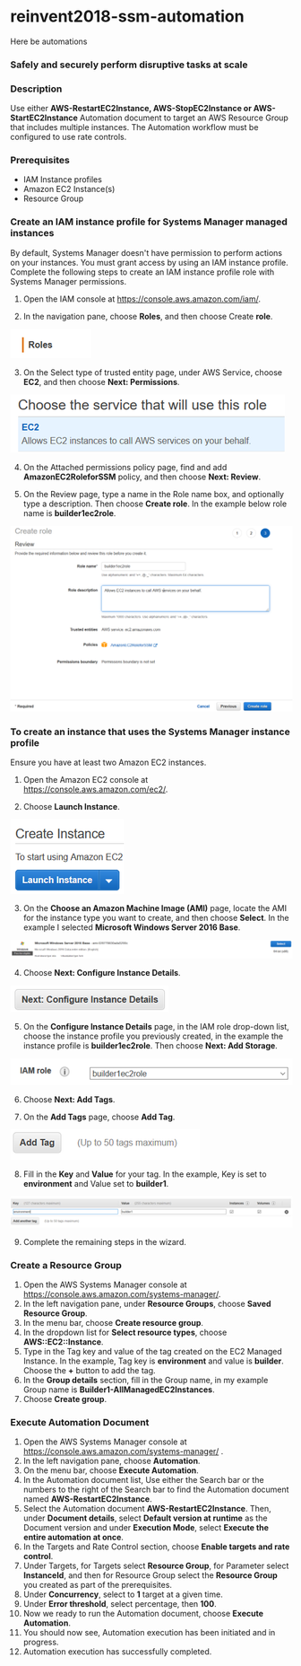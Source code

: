 # reinvent2018-ssm-automation

Here be automations

### Safely and securely perform disruptive tasks at scale

### Description
Use either **AWS-RestartEC2Instance, AWS-StopEC2Instance or AWS-StartEC2Instance** Automation document to target an AWS Resource Group that includes multiple instances. The Automation workflow must be configured to use rate controls. 

### Prerequisites

- IAM Instance profiles
- Amazon EC2 Instance(s)
- Resource Group

### Create an IAM instance profile for Systems Manager managed instances
By default, Systems Manager doesn't have permission to perform actions on your instances. You must grant access by using an IAM instance profile. Complete the following steps to create an IAM instance profile role with Systems Manager permissions.

1.	Open the IAM console at https://console.aws.amazon.com/iam/.

2.	In the navigation pane, choose **Roles**, and then choose Create **role**.

![iam_roles](images/IAMRoles.png)

3.	On the Select type of trusted entity page, under AWS Service, choose **EC2**, and then choose **Next: Permissions**.

![iam_ec2](images/IAMEC2.png)

4.	On the Attached permissions policy page, find and add **AmazonEC2RoleforSSM** policy, and then choose **Next: Review**.

5.	On the Review page, type a name in the Role name box, and optionally type a description. Then choose **Create role**. In the example below role name is **builder1ec2role**.

![iam_rolereview](images/IAMRoleReview.png)

### To create an instance that uses the Systems Manager instance profile
Ensure you have at least two Amazon EC2 instances.	

1.	Open the Amazon EC2 console at https://console.aws.amazon.com/ec2/.

2.	Choose **Launch Instance**.

![ec2_Launch](images/EC2Launch.png)

3.	On the **Choose an Amazon Machine Image (AMI)** page, locate the AMI for the instance type you want to create, and then choose **Select**. In the example I selected **Microsoft Windows Server 2016 Base**.

![ec2_windowsami](images/EC2WindowsAmi.png)

4.	Choose **Next: Configure Instance Details**.

![ec2_nextconfigure](images/EC2NextConfigure.png)

5.	On the **Configure Instance Details** page, in the IAM role drop-down list, choose the instance profile you previously created, in the example the instance profile is **builder1ec2role**. Then choose **Next: Add Storage**.

![ec2_iamrole](images/EC2IAMRole.png)

6.	Choose **Next: Add Tags**.

7.	On the **Add Tags** page, choose **Add Tag**.

![ec2_addtag](images/EC2Tag.png)

8.	Fill in the **Key** and **Value** for your tag. In the example, Key is set to **environment** and Value set to **builder1**.

![ec2_addtag](images/EC2AddTag.png)

9.	Complete the remaining steps in the wizard.

### Create a Resource Group

1.	Open the AWS Systems Manager console at https://console.aws.amazon.com/systems-manager/.
2.	In the left navigation pane, under **Resource Groups**, choose **Saved Resource Group**.
3.	In the menu bar, choose **Create resource group**.
4.	In the dropdown list for **Select resource types**, choose **AWS::EC2::Instance**.
5.	Type in the Tag key and value of the tag created on the EC2 Managed Instance. In the example, Tag key is **environment** and value is **builder**. Choose the **+** button to add the tag.
6.	In the **Group details** section, fill in the Group name, in my example Group name is **Builder1-AllManagedEC2Instances**. 
7.	Choose **Create group**.

### Execute Automation Document

1.	Open the AWS Systems Manager console at https://console.aws.amazon.com/systems-manager/ .
2.	In the left navigation pane, choose **Automation**.
3.	On the menu bar, choose **Execute Automation**.
4.	In the Automation document list, Use either the Search bar or the numbers to the right of the Search bar to find the Automation document named **AWS-RestartEC2Instance**.
5.	Select the Automation document **AWS-RestartEC2Instance**. Then, under **Document details**, select **Default version at runtime** as the Document version and under **Execution Mode**, select **Execute the entire automation at once**. 
6.	In the Targets and Rate Control section, choose **Enable targets and rate control**.
7.	Under Targets, for Targets select **Resource Group**, for Parameter select **InstanceId**, and then for Resource Group select the **Resource Group** you created as part of the prerequisites. 
8.	Under **Concurrency**, select to **1** target at a given time. 
9.	Under **Error threshold**, select percentage, then **100**.
10.	Now we ready to run the Automation document, choose **Execute Automation**.
11.	You should now see, Automation execution has been initiated and in progress. 
12.	Automation execution has successfully completed. 
